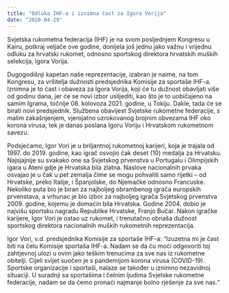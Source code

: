 ```yaml
---
title: "Odluka IHF-a i iznimna čast za Igora Vorija"
date: "2020-04-29"
---
```


Svjetska rukometna federacija (IHF) je na svom posljednjem Kongresu u Kairu, potkraj veljače ove godine, donijela još jednu jako važnu i vrijednu odluku za hrvatski rukomet, odnosno sportskog direktora hrvatskih muških selekcija, Igora Vorija.

Dugogodišnji kapetan naše reprezentacije, izabran je naime, na tom Kongresu, za vršitelja dužnosti predsjednika Komisije za sportaše IHF-a. Iznimna je to čast i obaveza za Igora Vorija, koji će tu dužnost obavljati više od godinu dana, jer će se novi izbor uslijediti, kao što je to uobičajeno na samim Igrama, točnije 08. kolovoza 2021. godine, u Tokiju. Dakle, tada će se birati novi predsjednik. Službena obavijest Svjetske rukometne federacije, s malim zakašnjenjem, vjerojatno uzrokovanog brojnim obvezama IHF oko korona virusa, tek je danas poslana Igoru Voriju i Hrvatskom rukometnom savezu.

Podsjećamo, Igor Vori je u briljantnoj rukometnoj karijeri, koja je trajala od 1997. do 2019. godine, kao igrač osvojio čak deset (10) medalja za Hrvatsku. Najsjajnije su svakako one sa Svjetskog prvenstva u Portugalu i Olimpijskih igara u Ateni gdje je Hrvatska bila zlatna. Naslove nacionalnih prvaka osvajao je u čak u pet zemalja čime se mogu pohvaliti samo rijetki – od Hrvatske, preko Italije, i Španjolske, do Njemačke odnosno Francuske. Nekoliko puta bio je biran za najboljeg obrambenog igrača europskih prvenstava, a vrhunac je bio izbor za najboljeg igrača Svjetskog prvenstva 2009. godine, kojemu je domaćin bila Hrvatska. Godine 2004. dobio je najvišu sportsku nagradu Republike Hrvatske, Franjo Bučar. Nakon igračke karijere, Igor Vori je ostao uz rukomet, i trenutačno obnaša dužnost sportskog direktora nacionalnih muških rukometnih reprezentacija.

Igor Vori, v.d. predsjednika Komisije za sportaše IHF-a:
“Izuzetna mi je čast biti na čelu Komisije sportaša IHF-a. Nadam se da ću moći odgovoriti toj zahtjevnoj ulozi u ovim jako teškim trenucima za sve nas iz rukometne obitelji. Cijeli svijet suočen je s pandemijom korona virusa (COVID-19). Sportske organizacije i sportaši, nalaze se također u iznimno nezavidnoj situaciji. U suradnji sa sportašima i čelnim ljudima Svjetske rukometne federacije, nadam se da ćemo pronaći najmanje bolno rješenje za sve nas.“

